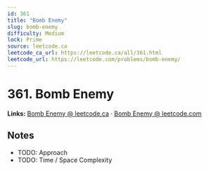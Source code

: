 ```yaml
--- 
id: 361
title: "Bomb Enemy"
slug: bomb-enemy
difficulty: Medium
lock: Prime
source: leetcode.ca
leetcode_ca_url: https://leetcode.ca/all/361.html
leetcode_url: https://leetcode.com/problems/bomb-enemy/
---
```


# 361. Bomb Enemy

**Links:** [Bomb Enemy @ leetcode.ca](https://leetcode.ca/all/361.html) · [Bomb Enemy @ leetcode.com](https://leetcode.com/problems/bomb-enemy/)

## Notes
- TODO: Approach
- TODO: Time / Space Complexity
